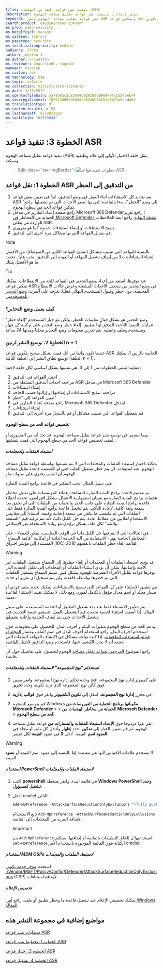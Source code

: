 ```yaml
---
title: تنفيذ نشر قواعد الحد من الهجمات (ASR)
description: يوفر إرشادات لتنفيذ نشر قواعد تقليل مساحة الهجوم.
keywords: نشر قواعد تقليل مساحة الهجوم ونشر ASR وتمكين قواعد asr وتكوين ASR ونظام منع اقتحام المضيف وقواعد الحماية وقواعد مكافحة استغلالها وقواعد مكافحة استغلالها واستغلالها وقواعد منع الإصابة و Microsoft Defender ل Endpoint وتكوين قواعد ASR
search.product: eADQiWindows 10XVcnh
ms.prod: m365-security
ms.mktglfcycl: manage
ms.sitesec: library
ms.pagetype: security
ms.localizationpriority: medium
audience: ITPro
author: jweston-1
ms.author: v-jweston
ms.reviewer: oogunrinde, sugamar
manager: dansimp
ms.custom: asr
ms.technology: mde
ms.topic: article
ms.collection: m365solution-scenario
ms.date: 1/18/2022
ms.openlocfilehash: 5a7868ac2b836e9b0293d9689e879fc5527beb74
ms.sourcegitcommit: f8267a0860de62dbd53ebb8a151a8e71a8ccda6a
ms.translationtype: MT
ms.contentlocale: ar-SA
ms.lasthandoff: 02/08/2022
ms.locfileid: "63570944"
---
```

# <a name="step-3-implement-asr-rules"></a>الخطوة 3: تنفيذ قواعد ASR

تنفيذ قواعد تقليل مساحة الهجوم (ASR) ينقل حلقة الاختبار الأولى إلى حالة وظيفية وممكنة.

> [!div class="mx-imgBorder"]
> ![خطوات تنفيذ قواعد ASR](images/asr-rules-implementation-steps.png)

## <a name="step-1-transition-asr-rules-from-audit-to-block"></a>الخطوة 1: نقل قواعد ASR من التدقيق إلى الحظر

1. بعد تحديد كل الاستثناءات أثناء العمل في وضع التدقيق، ابدأ في تعيين بعض قواعد ASR إلى وضع "الحظر"، بدءا بالقاعدة التي بها أصغر الأحداث التي تم تشغيلها. راجع" [تمكين قواعد الحد من سطح الهجوم](enable-attack-surface-reduction.md).
2. راجع صفحة إعداد التقارير في مدخل Microsoft 365 Defender؛ راجع تقرير الحماية من المخاطر [في Microsoft Defender لنقطة النهاية](threat-protection-reports.md). راجع أيضا الملاحظات الواردة من بطلي ASR.
3. تنقيح الاستثناءات أو إنشاء استثناءات جديدة كما هو ضروري.
4. قم بتبديل القواعد التي بها مشاكل مرة أخرى إلى التدقيق.

  >[!Note]
  >بالنسبة للقواعد التي تسبب مشاكل (تنشئ القواعد الكثير من الضوضاء)، من الأفضل إنشاء استثناءات بدلا من إيقاف تشغيل القواعد أو العودة إلى التدقيق. يجب عليك تحديد ما هو الأفضل  بيئتك.

  >[!Tip]
  >عند توفرها، استفد من إعداد وضع التحذير في القواعد للحد من الانقطاعات. يمكنك تمكين قواعد ASR في وضع التحذير من تسجيل الأحداث المشغلة وعرض حالات الانقطاع المحتملة، دون حظر وصول المستخدم النهائي فعليا. تعرف على المزيد: [وضع التحذير للمستخدمين](attack-surface-reduction.md#warn-mode-for-users).

### <a name="how-does-warn-mode-work"></a>كيف يعمل وضع التحذير؟

وضع التحذير هو بشكل فعال تعليمات الحظر، ولكن مع خيار المستخدم "إلغاء حظر" عمليات التنفيذ اللاحقة للتدفق أو التطبيق. إلغاء حظر وضع التحذير على تركيبة كل جهاز ومستخدم وملف وعملية. يتم تخزين معلومات وضع التحذير محليا ومدتها 24 ساعة.

### <a name="step-2-expand-deployment-to-ring-n--1"></a>الخطوة 2: توسيع النشر لرنين n + 1

عندما تكون واثقا من أنك قمت بشكل صحيح بتكوين قواعد ASR الخاصة بالرنين 1، يمكنك توسيع نطاق النشر إلى الحلقة التالية (الحلقة n + 1).

عملية النشر، الخطوات من 1 إلى 3، هي نفسها بشكل أساسي لكل حلقة لاحقة:

1. اختبار القواعد في التدقيق
2. مراجعة أحداث التدقيق المشغلة من ASR في مدخل Microsoft 365 Defender
3. إنشاء استثناءات
4. مراجعة: تنقيح الاستثناءات أو إضافتها أو إزالتها حسب الحاجة
5. تعيين القواعد إلى "حظر"
6. راجع صفحة إعداد التقارير في Microsoft 365 Defender المدخل.
7. إنشاء استثناءات.
8. قم بتعطيل القواعد التي تسبب مشاكل أو قم بالتبديل مرة أخرى إلى التدقيق.

#### <a name="customize-attack-surface-reduction-rules"></a>تخصيص قواعد الحد من سطح الهجوم

بينما تستمر في توسيع نشر قواعد تقليل مساحة الهجوم، قد تجد أنه من الضروري أو المفيد تخصيص قواعد الحد من سطح الهجوم التي قمت بتمكينها.

##### <a name="exclude-files-and-folders"></a>استبعاد الملفات والمجلدات

يمكنك اختيار استبعاد الملفات والمجلدات التي لا يتم تقييمها بواسطة قواعد تقليل مساحة الهجوم. عند استبعاده، لن يتم حظر تشغيل الملف حتى لو اكتشفت قاعدة تقليل مساحة الهجوم أن الملف يحتوي على سلوك ضار.

على سبيل المثال، يجب التفكير في قاعدة برامج الفدية الضارة:

تم تصميم قاعدة برامج الفدية الضارة لمساعدة عملاء المؤسسات على تقليل مخاطر هجمات برامج الفدية الضارة مع ضمان استمرارية الأعمال. بشكل افتراضي، تحدث أخطاء قاعدة برامج الفدية الضارة على جانب الحذر والحماية من الملفات التي لم تحقق بعد سمعة وثقة كافية. لإعادة التأكيد، يتم تشغيل قاعدة برامج الفدية الضارة فقط على الملفات التي لم تكتسب ما يكفي من سمعة إيجابية وقيمة، استنادا إلى مقاييس الاستخدام لملايين من عملائنا. عادة، يتم حل الكتل ذاتيا، لأنه تتم ترقية قيم "السمعة والثقة" لكل ملف بشكل تزايدي مع زيادة الاستخدام غير الإشكالي.

في الحالات التي لا يتم فيها حل الكتل ذاتيا في الوقت المناسب، يمكن للعملاء - على المخاطر الخاصة _بهم - الاستفادة_ من آلية الخدمة الذاتية أو إمكانية "قائمة السماح" المستندة إلى مؤشر اختراق (IOC) 2010 لقائمة إلغاء حظر الملفات بأنفسهم.

> [!WARNING]
> قد يؤدي استبعاد الملفات أو المجلدات أو إلغاء حظرها إلى السماح بتشغيل الملفات غير الآمنة وإصابتها. يمكن أن يؤدي استثناء الملفات أو المجلدات إلى تقليل الحماية التي توفرها قواعد تقليل الأجزاء المعرضة للهجوم بشكل كبير. سيتم السماح بتشغيل الملفات التي تم حظرها بواسطة قاعدة، ولن يتم تسجيل أي تقرير أو حدث.

يتم تطبيق الاستثناء على كل القواعد التي تسمح بالاستثناءات. يمكنك تحديد ملف فردي أو مسار مجلد أو اسم مجال مؤهل بالكامل لمورد. ومع ذلك، لا يمكنك تقييد الاستثناء لقاعدة معينة.

يتم تطبيق الاستثناء فقط عند بدء تشغيل التطبيق أو الخدمة المستبعدة. على سبيل المثال، إذا أضفت استثناء لخدمة تحديث قيد التشغيل بالفعل، فستمر خدمة التحديث في تشغيل الأحداث حتى يتم إيقاف الخدمة وإعادة تشغيلها.

يدعم الحد من سطح الهجوم متغيرات البيئة و أحرف البدل. للحصول على معلومات حول استخدام أحرف البدل، راجع استخدام أحرف البدل في اسم الملف ومسار [المجلد أو قوائم استثناءات الملحقات](configure-extension-file-exclusions-microsoft-defender-antivirus.md#use-wildcards-in-the-file-name-and-folder-path-or-extension-exclusion-lists).
إذا كنت تواجه مشاكل في اكتشاف القواعد للملفات التي تعتقد أنه لا يجب الكشف عنها، فاستخدم وضع التدقيق [لاختبار القاعدة](evaluate-attack-surface-reduction.md).

راجع الموضوع [المرجعي لقواعد تقليل مساحة](attack-surface-reduction-rules-reference.md) الهجوم للحصول على تفاصيل حول كل قاعدة.

##### <a name="use-group-policy-to-exclude-files-and-folders"></a>استخدام "نهج المجموعة" لاستبعاد الملفات والمجلدات

1. على كمبيوتر إدارة نهج المجموعة، افتح وحدة تحكم إدارة [نهج](https://technet.microsoft.com/library/cc731212.aspx) المجموعة، وانقر بيمين فوق كائن نهج المجموعة الذي تريد تكوينه وحدد **تحرير**.

2. في محرر **إدارة نهج المجموعة**، انتقل إلى **تكوين الكمبيوتر** وانقر فوق **قوالب إدارية**.

3. قم بتوسيع الشجرة Windows **مكوناتها برنامج الحماية من الفيروسات من Microsoft Defender** \>  \> **الحماية من مخاطر الهجمات من Microsoft Defender** \> **الحد من سطح الهجوم**.

4. انقر نقرا مزدوجا فوق **الإعداد استبعاد الملفات والمسارات من** قواعد تقليل مساحة الهجوم، ثم قم بتعيين الخيار إلى **تمكين**. حدد **إظهار** وأدخل كل ملف أو مجلد في **العمود اسم** القيمة. أدخل **0** في عمود **القيمة** لكل عنصر.

> [!WARNING]
> لا تستخدم علامات الاقتباس لأنها غير معتمدة إما بالنسبة إلى عمود  اسم القيمة أو **عمود** القيمة.

##### <a name="use-powershell-to-exclude-files-and-folders"></a>استخدام PowerShell لاستبعاد الملفات والمجلدات

1. اكتب **powershell** في قائمة البدء، وانقر بضغطة **Windows PowerShell وحدد** **تشغيل كمسؤول**.

2. أدخل cmdlet التالي:

    ```PowerShell
    Add-MpPreference -AttackSurfaceReductionOnlyExclusions "<fully qualified path or resource>"
    ```

    تابع الاستخدام `Add-MpPreference -AttackSurfaceReductionOnlyExclusions` لإضافة المزيد من المجلدات إلى القائمة.

    > [!IMPORTANT]
    > يتم `Add-MpPreference` استخدامها ل إلحاق التطبيقات بالقائمة أو إضافتها. سيكتم `Set-MpPreference` الكتابة فوق القائمة الموجودة باستخدام الأمر cmdlet.

##### <a name="use-mdm-csps-to-exclude-files-and-folders"></a>استخدام MDM CSPs لاستبعاد الملفات والمجلدات

استخدم [موفر خدمة تكوين ./Vendor/MSFT/Policy/Config/Defender/AttackSurfaceReductionOnlyExclusions](/windows/client-management/mdm/policy-csp-defender#defender-attacksurfacereductiononlyexclusions) (CSP) لإضافة استثناءات.

##### <a name="customize-the-notification"></a>تخصيص الإعلام

يمكنك تخصيص الإعلام عند تشغيل قاعدة ما وحظر تطبيق أو ملف. راجع [أمن Windows المقالة](/windows/security/threat-protection/windows-defender-security-center/windows-defender-security-center#customize-notifications-from-the-windows-defender-security-center).

## <a name="additional-topics-in-this-deployment-collection"></a>مواضيع إضافية في مجموعة النشر هذه

[متطلبات نشر قواعد ASR](attack-surface-reduction-rules-deployment.md)

[الخطوة 1: تخطيط نشر قواعد ASR](attack-surface-reduction-rules-deployment-plan.md)

[الخطوة 2: اختبار قواعد ASR](attack-surface-reduction-rules-deployment-test.md)

[الخطوة 4: تشغيل قواعد ASR](attack-surface-reduction-rules-deployment-operationalize.md)
